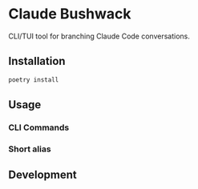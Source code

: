 # Claude Bushwack

CLI/TUI tool for branching Claude Code conversations.

## Installation

```bash
poetry install
```

## Usage

### CLI Commands

### Short alias

## Development

